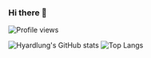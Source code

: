 ### Hi there 👋

![Profile views](https://gpvc.arturio.dev/YaroslavB)

![Hyardlung's GitHub stats](https://github-readme-stats.vercel.app/api?username=YaroslavB&count_private=true&show_icons=true&theme=dark) 
![Top Langs](https://github-readme-stats.vercel.app/api/top-langs/?username=YaroslavB&theme=dark&layout=compact)
